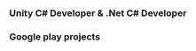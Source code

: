 ### Unity C# Developer & .Net C# Developer

### Google play projects
<a href="[https://www.instagram.com/thepiyushmalhotra/](https://play.google.com/store/apps/details?id=com.InsomniaStudio.FitPlus&hl=en)">
</a>
